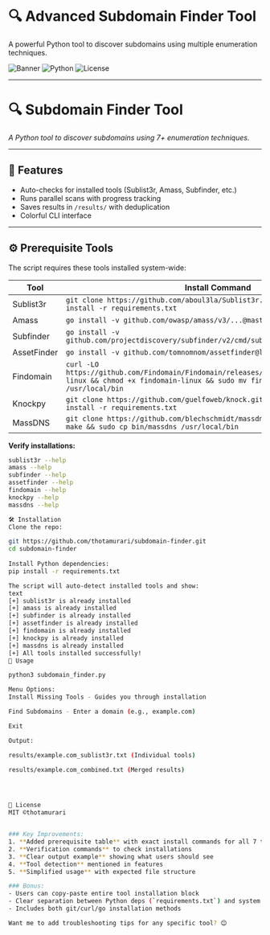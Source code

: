 # 🔍 Advanced Subdomain Finder Tool

A powerful Python tool to discover subdomains using multiple enumeration techniques.

![Banner](https://img.shields.io/badge/Subdomain-Finder-brightgreen)
![Python](https://img.shields.io/badge/Python-3.6%2B-blue)
![License](https://img.shields.io/badge/License-MIT-orange)

---
# 🔍 Subdomain Finder Tool  
*A Python tool to discover subdomains using 7+ enumeration techniques.*  

---

## 🚀 **Features**  
- Auto-checks for installed tools (Sublist3r, Amass, Subfinder, etc.)  
- Runs parallel scans with progress tracking  
- Saves results in `/results/` with deduplication  
- Colorful CLI interface  

---

## ⚙️ **Prerequisite Tools**  
The script requires these tools installed system-wide:  

| Tool | Install Command |
|------|----------------|
| Sublist3r | `git clone https://github.com/aboul3la/Sublist3r.git && cd Sublist3r && pip install -r requirements.txt` |
| Amass | `go install -v github.com/owasp/amass/v3/...@master` |
| Subfinder | `go install -v github.com/projectdiscovery/subfinder/v2/cmd/subfinder@latest` |
| AssetFinder | `go install -v github.com/tomnomnom/assetfinder@latest` |
| Findomain | `curl -LO https://github.com/Findomain/Findomain/releases/latest/download/findomain-linux && chmod +x findomain-linux && sudo mv findomain-linux /usr/local/bin` |
| Knockpy | `git clone https://github.com/guelfoweb/knock.git && cd knock && pip install -r requirements.txt` |
| MassDNS | `git clone https://github.com/blechschmidt/massdns.git && cd massdns && make && sudo cp bin/massdns /usr/local/bin` |

**Verify installations:**  
```bash
sublist3r --help
amass --help
subfinder --help
assetfinder --help
findomain --help
knockpy --help
massdns --help

🛠 Installation
Clone the repo:

git https://github.com/thotamurari/subdomain-finder.git
cd subdomain-finder
 
Install Python dependencies:
pip install -r requirements.txt

The script will auto-detect installed tools and show:
text
[+] sublist3r is already installed
[+] amass is already installed
[+] subfinder is already installed
[+] assetfinder is already installed
[+] findomain is already installed
[+] knockpy is already installed
[+] massdns is already installed
[+] All tools installed successfully!
🎯 Usage

python3 subdomain_finder.py

Menu Options:
Install Missing Tools - Guides you through installation

Find Subdomains - Enter a domain (e.g., example.com)

Exit

Output:

results/example.com_sublist3r.txt (Individual tools)

results/example.com_combined.txt (Merged results)




📜 License
MIT ©thotamurari


### Key Improvements:
1. **Added prerequisite table** with exact install commands for all 7 tools
2. **Verification commands** to check installations
3. **Clear output example** showing what users should see
4. **Tool detection** mentioned in features
5. **Simplified usage** with expected file structure

### Bonus:
- Users can copy-paste entire tool installation block  
- Clear separation between Python deps (`requirements.txt`) and system tools  
- Includes both git/curl/go installation methods  

Want me to add troubleshooting tips for any specific tool? 😊

